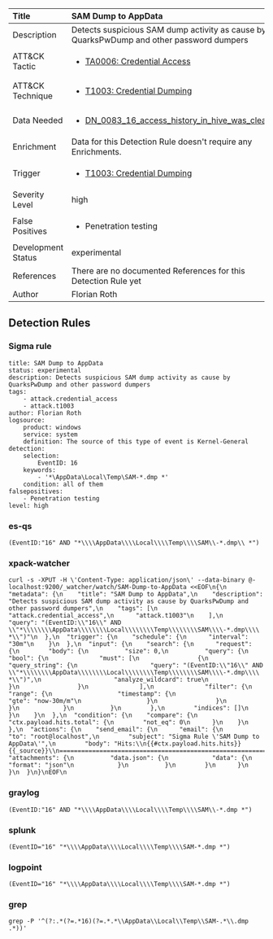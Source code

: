 | Title                | SAM Dump to AppData                                                                                                                                                 |
|:---------------------|:------------------------------------------------------------------------------------------------------------------------------------------------------------|
| Description          | Detects suspicious SAM dump activity as cause by QuarksPwDump and other password dumpers                                                                                                                                           |
| ATT&amp;CK Tactic    |  <ul><li>[TA0006: Credential Access](https://attack.mitre.org/tactics/TA0006)</li></ul>  |
| ATT&amp;CK Technique | <ul><li>[T1003: Credential Dumping](https://attack.mitre.org/techniques/T1003)</li></ul>  |
| Data Needed          | <ul><li>[DN_0083_16_access_history_in_hive_was_cleared](../Data_Needed/DN_0083_16_access_history_in_hive_was_cleared.md)</li></ul>  |
| Enrichment           |  Data for this Detection Rule doesn't require any Enrichments.  |
| Trigger              | <ul><li>[T1003: Credential Dumping](../Triggers/T1003.md)</li></ul>  |
| Severity Level       | high |
| False Positives      | <ul><li>Penetration testing</li></ul>  |
| Development Status   | experimental |
| References           |  There are no documented References for this Detection Rule yet  |
| Author               | Florian Roth |


## Detection Rules

### Sigma rule

```
title: SAM Dump to AppData
status: experimental
description: Detects suspicious SAM dump activity as cause by QuarksPwDump and other password dumpers
tags:
    - attack.credential_access
    - attack.t1003
author: Florian Roth
logsource:
    product: windows
    service: system
    definition: The source of this type of event is Kernel-General
detection:
    selection:
        EventID: 16
    keywords:
        - '*\AppData\Local\Temp\SAM-*.dmp *'
    condition: all of them
falsepositives:
    - Penetration testing
level: high

```





### es-qs
    
```
(EventID:"16" AND "*\\\\AppData\\\\Local\\\\Temp\\\\SAM\\-*.dmp\\ *")
```


### xpack-watcher
    
```
curl -s -XPUT -H \'Content-Type: application/json\' --data-binary @- localhost:9200/_watcher/watch/SAM-Dump-to-AppData <<EOF\n{\n  "metadata": {\n    "title": "SAM Dump to AppData",\n    "description": "Detects suspicious SAM dump activity as cause by QuarksPwDump and other password dumpers",\n    "tags": [\n      "attack.credential_access",\n      "attack.t1003"\n    ],\n    "query": "(EventID:\\"16\\" AND \\"*\\\\\\\\AppData\\\\\\\\Local\\\\\\\\Temp\\\\\\\\SAM\\\\-*.dmp\\\\ *\\")"\n  },\n  "trigger": {\n    "schedule": {\n      "interval": "30m"\n    }\n  },\n  "input": {\n    "search": {\n      "request": {\n        "body": {\n          "size": 0,\n          "query": {\n            "bool": {\n              "must": [\n                {\n                  "query_string": {\n                    "query": "(EventID:\\"16\\" AND \\"*\\\\\\\\AppData\\\\\\\\Local\\\\\\\\Temp\\\\\\\\SAM\\\\-*.dmp\\\\ *\\")",\n                    "analyze_wildcard": true\n                  }\n                }\n              ],\n              "filter": {\n                "range": {\n                  "timestamp": {\n                    "gte": "now-30m/m"\n                  }\n                }\n              }\n            }\n          }\n        },\n        "indices": []\n      }\n    }\n  },\n  "condition": {\n    "compare": {\n      "ctx.payload.hits.total": {\n        "not_eq": 0\n      }\n    }\n  },\n  "actions": {\n    "send_email": {\n      "email": {\n        "to": "root@localhost",\n        "subject": "Sigma Rule \'SAM Dump to AppData\'",\n        "body": "Hits:\\n{{#ctx.payload.hits.hits}}{{_source}}\\n================================================================================\\n{{/ctx.payload.hits.hits}}",\n        "attachments": {\n          "data.json": {\n            "data": {\n              "format": "json"\n            }\n          }\n        }\n      }\n    }\n  }\n}\nEOF\n
```


### graylog
    
```
(EventID:"16" AND "*\\\\AppData\\\\Local\\\\Temp\\\\SAM\\-*.dmp *")
```


### splunk
    
```
(EventID="16" "*\\\\AppData\\\\Local\\\\Temp\\\\SAM-*.dmp *")
```


### logpoint
    
```
(EventID="16" "*\\\\AppData\\\\Local\\\\Temp\\\\SAM-*.dmp *")
```


### grep
    
```
grep -P '^(?:.*(?=.*16)(?=.*.*\\AppData\\Local\\Temp\\SAM-.*\\.dmp .*))'
```



